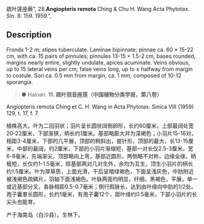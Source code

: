 疏叶莲座蕨",
28.**Angiopteris remota** Ching & Chu H. Wang Acta Phytotax. Sin. 8: 159. 1959.",

## Description
Fronds 1-2 m; stipes tuberculate. Laminae bipinnate; pinnae ca. 60 × 15-22 cm, with ca. 15 pairs of pinnules; pinnules 13-15 × 1.5-2 cm, bases rounded, margins nearly entire, slightly undulate, apices acuminate. Veins obvious, up to 15 lateral veins per cm; false veins long, up to ± halfway from margin to costule. Sori ca. 0.5 mm from margin, ca. 1 mm, composed of 10-12 sporangia.

> ● Hainan.
**11. 疏叶观音座莲（中国植物分类学报，第八卷）**

Angiopteris remota Ching et C. H. Wang in Acta Phytotax. Sinica VIII (1959) 129, t. 17, f. 7.

植株高大。叶为二回羽状；羽片呈长圆状阔倒卵形，长约60厘米，上部最阔处宽20-22厘米，下部渐狭，柄长约1厘米。基部略膨大并为深褐色；小羽片15-16对，相距3-4厘米，下部的几平展，顶部的稍斜出，披针形，顶部的最大，长13-15厘米，中部的最阔，约2厘米，下部的小羽片渐缩短，基部一对长仅2.5-3厘米，宽6-8毫米，先端渐尖，顶部略向上弯，基部近圆形，两侧略不对称，边缘全缘，柄极短，长仅约1-1.5毫米，除基部两对几对生外，余均为互生，顶生小羽片的柄长约1.5厘米。叶为厚草质，上面光滑，干后呈暗绿褐色，下面呈浅灰色，中肋附近被浅褐色疏鳞片，羽轴下面浅褐色。叶脉两面均明显，纤细，黑褐色，平展，单一或近基部分叉，各脉相距0.5-0.7毫米；倒行假脉长，达到由叶缘向中肋的1/2处。孢子囊羣长圆形，长约1毫米，有孢子囊12个，距叶缘约0.5毫米，下部小羽片的长尖头也能育。

产于海南岛（白沙县）。生林下。
